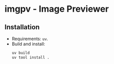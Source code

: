 # imgpv - Image Previewer

## Installation
- Requirements: `uv`.
- Build and install:
    ```bash
    uv build
    uv tool install .
    ```
